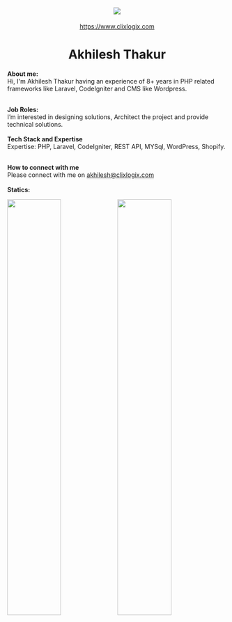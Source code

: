 <h1 align="center">
   <a>
    <img src="https://clixlogix.org/clixlogixlogo.jpeg"> </a>
</h1>
<p align="center">
    <a href="https://www.clixlogix.com/">
     https://www.clixlogix.com   
</a>
</p>
<h1 align="center">
  <b>Akhilesh Thakur</b>
</h1>
<b> About me:</b>
</br>
Hi, I'm Akhilesh Thakur having an experience of 8+ years in PHP related frameworks like Laravel, CodeIgniter and CMS like Wordpress.
</br>
</br>

<b>Job Roles:</b>
<br>
I’m interested in designing solutions, Architect the project and provide technical solutions.
</br>
</br>
<b>Tech Stack and Expertise</b></br>
Expertise: PHP, Laravel, CodeIgniter, REST API, MYSql, WordPress, Shopify. 
</br>
</br>

<b>How to connect with me</b>
</br>
Please connect with me on  <a style="color: blue;" href="https://www.clixlogix.com/contact-us/">akhilesh@clixlogix.com</a>
</br>
</br>
<b>Statics:</b>
<p align="left">
  <img width="49.5%" src="https://github-readme-stats.vercel.app/api?username=Clixlogix-AkhileshThakur&show_icons=true&theme=gruvbox&hide_border=true" />
    <img width="49.5%" src="https://github-readme-streak-stats.herokuapp.com/?user=Clixlogix-AkhileshThakur&theme=gruvbox&hide_border=true" />
</p>
<br>


